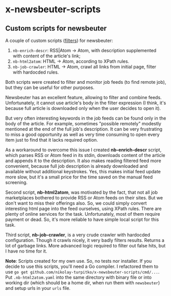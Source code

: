 # x-newsbeuter-scripts

## Custom scripts for newsbeuter

A couple of custom scripts
([filters](https://newsbeuter.org/doc/newsbeuter.html#_scripts_and_filters_snownews_extensions))
for newsbeuter:

1. `nb-enrich-descr`: RSS|Atom -> Atom, with description supplemented with
   content of the article's link;
2. `nb-html2atom`: HTML -> Atom,  according to XPath rules.
3. `nb-job-crawler`: HTML -> Atom, crawl all links from initial page, filter
   with hardocded rules.

Both scripts were created to filter and monitor job feeds (to find remote job),
but they can be useful for other purposes.

Newsbeuter has an excellent feature, allowing to filter and combine feeds.
Unfortunately, it cannot use article's body in the filter expression (I think,
it's because full article is downloaded only when the user decides to open it).

But very often interesting keywords in the job feeds can be found only in the
body of the article. For example, sometimes "possible remotely" modestly
mentioned at the end of the full job's description. It can be very frustrating
to miss a good opportunity as well as very time consuming to open every item
just to find that it lacks required option.

As a workaround to overcome this issue I created __nb-enrich-descr__ script,
which parses RSS or Atom feed in its stdin, downloads content of the article and
appends it to the description. It also makes reading filtered feed more
convenient, because full job description is already downloaded and available
without additional keystrokes. Yes, this makes initial feed update more slow,
but it's a small price for the time saved on the manual feed screening.

Second script, __nb-html2atom__, was motivated by the fact, that not all job
marketplaces bothered to provide RSS or Atom feeds on their sites. But we don't
want to miss their offerings also. So, we could simply convert interesting html
page into the feed ourselves, using XPath rules. There are plenty of online
services for the task. Unfortunately, most of them require payment or dead. So,
it's more reliable to have simple local script for this task. 

Third script, __nb-job-crawler__, is a very crude crawler with hardocded
configuration. Though it crawls nicely, it very badly filters results.
Returns a lot of garbage links. More advanced logic required to filter out
false hits, but I have no time for it.

__Note__: Scripts created for my own use. So, no tests nor installer. If you
decide to use this scripts, you'll need a Go compiler. I refactored them to use 
`go get github.com/nikolay-turpitko/x-newsbeuter-scripts/cmd/...`.  Put 
`.nb-html2atom.yaml` into the same directory with binary file or into working 
dir (which should be a home dir, when run them with `newsbeuter`) and setup 
urls in your `urls` file.
